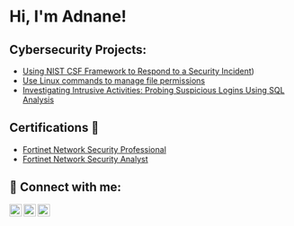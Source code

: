 <h1>Hi, I'm Adnane! </h1>

<h2> Cybersecurity Projects:</h2>

  - [Using NIST CSF Framework to Respond to a Security Incident](https://github.com/Adnane01022001/NISTCSF/tree/main))
  - [Use Linux commands to manage file permissions](https://github.com/Adnane01022001/Linux/tree/main)
  - [Investigating Intrusive Activities: Probing Suspicious Logins Using SQL Analysis](https://github.com/Adnane01022001/SQLFilters)

<h2>Certifications 📄 </h2>

- [Fortinet Network Security Professional](https://drive.google.com/file/d/1vgBP2R6U9D9V_4Byd2oSDYeRPs2t1VJG/view?usp=sharing)
- [Fortinet Network Security Analyst](https://drive.google.com/file/d/1nM2c6QKMFedcVcomr6BzEf48ZYqbPJE3/view?usp=sharing)
<h2> 🤳 Connect with me:</h2>

[<img align="left" alt="JoshMadakor | Twitter" width="22px" src="https://cdn.jsdelivr.net/npm/simple-icons@v3/icons/twitter.svg" />][twitter]
[<img align="left" alt="JoshMadakor | LinkedIn" width="22px" src="https://cdn.jsdelivr.net/npm/simple-icons@v3/icons/linkedin.svg" />][linkedin]
[<img align="left" alt="JoshMadakor | Instagram" width="22px" src="https://cdn.jsdelivr.net/npm/simple-icons@v3/icons/instagram.svg" />][instagram]

[twitter]: https://twitter.com/AdnaneElkhatib
[instagram]: https://www.instagram.com/adnane.elkhatib/
[linkedin]: https://linkedin.com/in/adnaneelkhatib

<!--
**joshmadakor1/joshmadakor1** is a ✨ _special_ ✨ repository because its `README.md` (this file) appears on your GitHub profile.

Here are some ideas to get you started:

- 🔭 I’m currently working on ...
- 🌱 I’m currently learning ...
- 👯 I’m looking to collaborate on ...
- 🤔 I’m looking for help with ...
- 💬 Ask me about ...
- 📫 How to reach me: ...
- 😄 Pronouns: ...
- ⚡ Fun fact: ...
-->
